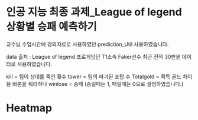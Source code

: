 # 인공 지능 최종 과제_League of legend 상황별 승패 예측하기


교수님 수업시간에 강의자료로 사용하였던 prediction_Util 사용하였습니다.


data 출처 : League of legend 프로게임단 T1소속 Faker선수 최근 전적 30판을 데이터로 사용하였습니다.

kill = 팀이 상대를 죽인 횟수
tower = 팀의 파괴된 포탑 수
Totalgold = 획득 골드 차이 
용 바론을 뭐라하나
winlose = 승패 (승일때는 1, 패일때는 0으로 설정하였습니다.)


# Heatmap 
